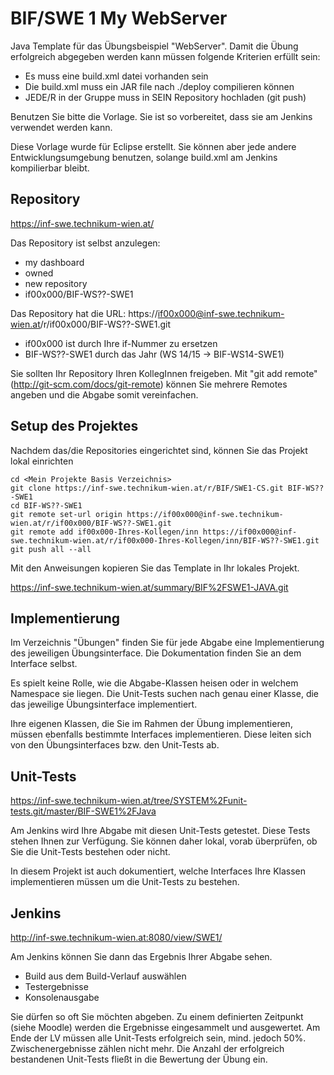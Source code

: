 ﻿BIF/SWE 1 My WebServer
======================

Java Template für das Übungsbeispiel "WebServer". Damit die Übung erfolgreich abgegeben werden kann müssen folgende Kriterien erfüllt sein:

* Es muss eine build.xml datei vorhanden sein
* Die build.xml muss ein JAR file nach ./deploy compilieren können
* JEDE/R in der Gruppe muss in SEIN Repository hochladen (git push)

Benutzen Sie bitte die Vorlage. Sie ist so vorbereitet, dass sie am Jenkins verwendet werden kann.

Diese Vorlage wurde für Eclipse erstellt. Sie können aber jede andere Entwicklungsumgebung benutzen, solange build.xml am Jenkins kompilierbar bleibt.

Repository
----------
https://inf-swe.technikum-wien.at/

Das Repository ist selbst anzulegen: 

* my dashboard 
* owned 
* new repository 
* if00x000/BIF-WS??-SWE1

Das Repository hat die URL: https://if00x000@inf-swe.technikum-wien.at/r/if00x000/BIF-WS??-SWE1.git

* if00x000 ist durch Ihre if-Nummer zu ersetzen
* BIF-WS??-SWE1 durch das Jahr (WS 14/15 -> BIF-WS14-SWE1)

Sie sollten Ihr Repository Ihren KollegInnen freigeben. Mit "git add remote" (http://git-scm.com/docs/git-remote) können Sie mehrere Remotes angeben und die Abgabe somit vereinfachen.

Setup des Projektes
-------------------
Nachdem das/die Repositories eingerichtet sind, können Sie das Projekt lokal einrichten

    cd <Mein Projekte Basis Verzeichnis>
    git clone https://inf-swe.technikum-wien.at/r/BIF/SWE1-CS.git BIF-WS??-SWE1
    cd BIF-WS??-SWE1
    git remote set-url origin https://if00x000@inf-swe.technikum-wien.at/r/if00x000/BIF-WS??-SWE1.git
    git remote add if00x000-Ihres-Kollegen/inn https://if00x000@inf-swe.technikum-wien.at/r/if00x000-Ihres-Kollegen/inn/BIF-WS??-SWE1.git
    git push all --all

Mit den Anweisungen kopieren Sie das Template in Ihr lokales Projekt.

https://inf-swe.technikum-wien.at/summary/BIF%2FSWE1-JAVA.git

Implementierung
---------------
Im Verzeichnis "Übungen" finden Sie für jede Abgabe eine Implementierung des jeweiligen Übungsinterface. Die Dokumentation finden Sie an dem Interface selbst.

Es spielt keine Rolle, wie die Abgabe-Klassen heisen oder in welchem Namespace sie liegen. Die Unit-Tests suchen nach genau einer Klasse, die das jeweilige Übungsinterface implementiert.

Ihre eigenen Klassen, die Sie im Rahmen der Übung implementieren, müssen ebenfalls bestimmte Interfaces implementieren. Diese leiten sich von den Übungsinterfaces bzw. den Unit-Tests ab.

Unit-Tests
----------
https://inf-swe.technikum-wien.at/tree/SYSTEM%2Funit-tests.git/master/BIF-SWE1%2FJava

Am Jenkins wird Ihre Abgabe mit diesen Unit-Tests getestet. Diese Tests stehen Ihnen zur Verfügung. Sie können daher lokal, vorab überprüfen, ob Sie die Unit-Tests bestehen oder nicht.

In diesem Projekt ist auch dokumentiert, welche Interfaces Ihre Klassen implementieren müssen um die Unit-Tests zu bestehen.

Jenkins
-------
http://inf-swe.technikum-wien.at:8080/view/SWE1/

Am Jenkins können Sie dann das Ergebnis Ihrer Abgabe sehen.

* Build aus dem Build-Verlauf auswählen
* Testergebnisse
* Konsolenausgabe

Sie dürfen so oft Sie möchten abgeben. Zu einem definierten Zeitpunkt (siehe Moodle) werden die Ergebnisse eingesammelt und ausgewertet. 
Am Ende der LV müssen alle Unit-Tests erfolgreich sein, mind. jedoch 50%. Zwischenergebnisse zählen nicht mehr. Die Anzahl der erfolgreich bestandenen Unit-Tests fließt in die Bewertung der Übung ein.